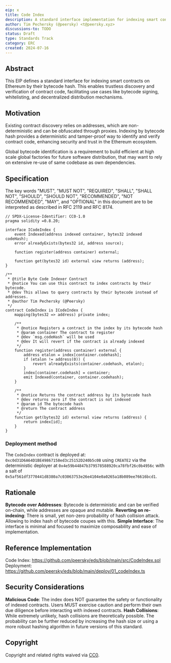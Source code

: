 ```yaml
---
eip: x
title: Code Index
description: A standard interface implementation for indexing smart contract bytecode on Ethereum.
author: Tim Pechersky (@peersky) <t@peersky.xyz>
discussions-to: TODO
status: Draft
type: Standards Track
category: ERC
created: 2024-07-16
---
```


## Abstract

This EIP defines a standard interface for indexing smart contracts on Ethereum by their bytecode hash. This enables trustless discovery and verification of contract code, facilitating use cases like bytecode signing, whitelisting, and decentralized distribution mechanisms.

## Motivation

Existing contract discovery relies on addresses, which are non-deterministic and can be obfuscated through proxies. Indexing by bytecode hash provides a deterministic and tamper-proof way to identify and verify contract code, enhancing security and trust in the Ethereum ecosystem.

Global bytecode identification is a requirement to build efficient at high scale global factories for future software distribution, that may want to rely on extensive re-use of same codebase as own dependencies.

## Specification

The key words "MUST", "MUST NOT", "REQUIRED", "SHALL", "SHALL NOT", "SHOULD", "SHOULD NOT", "RECOMMENDED", "NOT RECOMMENDED", "MAY", and "OPTIONAL" in this document are to be interpreted as described in RFC 2119 and RFC 8174.

```solidity
// SPDX-License-Identifier: CC0-1.0
pragma solidity =0.8.20;

interface ICodeIndex {
    event Indexed(address indexed container, bytes32 indexed codeHash);
    error alreadyExists(bytes32 id, address source);

    function register(address container) external;

    function get(bytes32 id) external view returns (address);
}

/**
 * @title Byte Code Indexer Contract
 * @notice You can use this contract to index contracts by their bytecode.
 * @dev This allows to query contracts by their bytecode instead of addresses.
 * @author Tim Pechersky (@Peersky)
 */
contract CodeIndex is ICodeIndex {
    mapping(bytes32 => address) private index;

    /**
     * @notice Registers a contract in the index by its bytecode hash
     * @param container The contract to register
     * @dev `msg.codeHash` will be used
     * @dev It will revert if the contract is already indexed
     */
    function register(address container) external {
        address etalon = index[container.codehash];
        if (etalon != address(0)) {
            revert alreadyExists(container.codehash, etalon);
        }
        index[container.codehash] = container;
        emit Indexed(container, container.codehash);
    }

    /**
     * @notice Returns the contract address by its bytecode hash
     * @dev returns zero if the contract is not indexed
     * @param id The bytecode hash
     * @return The contract address
     */
    function get(bytes32 id) external view returns (address) {
        return index[id];
    }
}

```

### Deployment method

The `CodeIndex` contract is deployed at: `0xc0d31D6A64D1BE49867158ed3c25152D240b5c0B` using `CREATE2` via the deterministic deployer at `0x4e59b44847b379578588920ca78fbf26c0b4956c` with a salt of `0x5af561df3770441d8380a7c03063753e26e4104e0a0265a18b089ee76616bcd1`.

## Rationale

**Bytecode over Addresses**: Bytecode is deterministic and can be verified on-chain, while addresses are opaque and mutable.
**Reverting on re-indexing**: There is small, yet non-zero probability of hash collision attack. Allowing to index hash of bytecode coupes with this.
**Simple Interface**: The interface is minimal and focused to maximize composability and ease of implementation.

## Reference Implementation

Code Index: https://github.com/peersky/eds/blob/main/src/CodeIndex.sol
Deployment: https://github.com/peersky/eds/blob/main/deploy/01_codeIndex.ts

## Security Considerations

**Malicious Code**: The index does NOT guarantee the safety or functionality of indexed contracts. Users MUST exercise caution and perform their own due diligence before interacting with indexed contracts.
**Hash Collisions**: While extremely unlikely, hash collisions are theoretically possible. The probability can be further reduced by increasing the hash size or using a more robust hashing algorithm in future versions of this standard.

## Copyright

Copyright and related rights waived via [CC0](../LICENSE.md).
